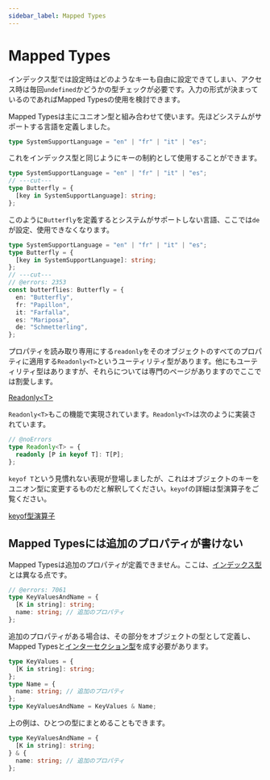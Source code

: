 ```yaml
---
sidebar_label: Mapped Types
---
```


# Mapped Types

インデックス型では設定時はどのようなキーも自由に設定できてしまい、アクセス時は毎回`undefined`かどうかの型チェックが必要です。入力の形式が決まっているのであればMapped Typesの使用を検討できます。

Mapped Typesは主にユニオン型と組み合わせて使います。先ほどシステムがサポートする言語を定義しました。

```ts twoslash
type SystemSupportLanguage = "en" | "fr" | "it" | "es";
```

これをインデックス型と同じようにキーの制約として使用することができます。

```ts twoslash
type SystemSupportLanguage = "en" | "fr" | "it" | "es";
// ---cut---
type Butterfly = {
  [key in SystemSupportLanguage]: string;
};
```

このように`Butterfly`を定義するとシステムがサポートしない言語、ここでは`de`が設定、使用できなくなります。

```ts twoslash
type SystemSupportLanguage = "en" | "fr" | "it" | "es";
type Butterfly = {
  [key in SystemSupportLanguage]: string;
};
// ---cut---
// @errors: 2353
const butterflies: Butterfly = {
  en: "Butterfly",
  fr: "Papillon",
  it: "Farfalla",
  es: "Mariposa",
  de: "Schmetterling",
};
```

プロパティを読み取り専用にする`readonly`をそのオブジェクトのすべてのプロパティに適用する`Readonly<T>`というユーティリティ型があります。他にもユーティリティ型はありますが、それらについては専門のページがありますのでここでは割愛します。

[Readonly&lt;T>](utility-types/readonly.md)

`Readonly<T>`もこの機能で実現されています。`Readonly<T>`は次のように実装されています。

```ts twoslash
// @noErrors
type Readonly<T> = {
  readonly [P in keyof T]: T[P];
};
```

`keyof T`という見慣れない表現が登場しましたが、これはオブジェクトのキーをユニオン型に変更するものだと解釈してください。`keyof`の詳細は型演算子をご覧ください。

[keyof型演算子](keyof-type-operator.md)

## Mapped Typesには追加のプロパティが書けない

Mapped Typesは追加のプロパティが定義できません。ここは、[インデックス型]とは異なる点です。

<!--prettier-ignore-->
```ts twoslash
// @errors: 7061
type KeyValuesAndName = {
  [K in string]: string;
  name: string; // 追加のプロパティ
};
```

追加のプロパティがある場合は、その部分をオブジェクトの型として定義し、Mapped Typesと[インターセクション型]を成す必要があります。

```ts twoslash
type KeyValues = {
  [K in string]: string;
};
type Name = {
  name: string; // 追加のプロパティ
};
type KeyValuesAndName = KeyValues & Name;
```

上の例は、ひとつの型にまとめることもできます。

```ts twoslash
type KeyValuesAndName = {
  [K in string]: string;
} & {
  name: string; // 追加のプロパティ
};
```

[インデックス型]: ../values-types-variables/object/index-signature.md
[インターセクション型]: ../values-types-variables/intersection.md
